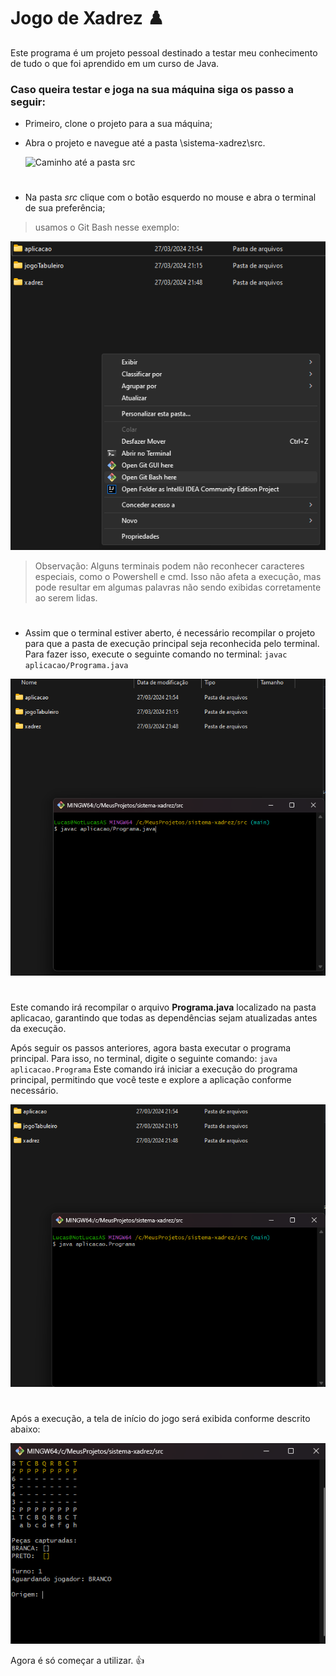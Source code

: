 # Jogo de Xadrez :chess_pawn:

Este programa é um projeto pessoal destinado a testar meu conhecimento de tudo o que foi aprendido em um curso de Java.
### Caso queira testar e joga na sua máquina siga os passo a seguir:

* Primeiro, clone o projeto para a sua máquina;
* Abra o projeto e navegue até a pasta \sistema-xadrez\src.

  ![Caminho até a pasta src](caminho%20até%20a%20pasta%20src.png)
  #
* Na pasta _src_ clique com o botão esquerdo no mouse e abra o terminal de sua preferência;
> usamos o Git Bash nesse exemplo:

![Indicando o local na onde o terminal deve ser aberto](indicando%20terminal%20no%20local.png)

> Observação: Alguns terminais podem não reconhecer caracteres especiais, como o Powershell e cmd. Isso não afeta a execução, mas pode resultar em algumas palavras não sendo exibidas corretamente ao serem lidas.
#
* Assim que o terminal estiver aberto, é necessário recompilar o projeto para que a pasta de execução principal seja reconhecida pelo terminal. Para fazer isso, execute o seguinte comando no terminal:
 `javac aplicacao/Programa.java`

![executando o comando javac](comando%20javac.png)
#

Este comando irá recompilar o arquivo **Programa.java** localizado na pasta aplicacao, garantindo que todas as dependências sejam atualizadas antes da execução.

Após seguir os passos anteriores, agora basta executar o programa principal. Para isso, no terminal, digite o seguinte comando:
`java aplicacao.Programa` Este comando irá iniciar a execução do programa principal, permitindo que você teste e explore a aplicação conforme necessário.

![executando o comando java](comando%20de%20execucao.png)
#

Após a execução, a tela de início do jogo será exibida conforme descrito abaixo:

![Programa em execucao](tela%20de%20inicial%20do%20programa.png)

Agora é só começar a utilizar. :+1: